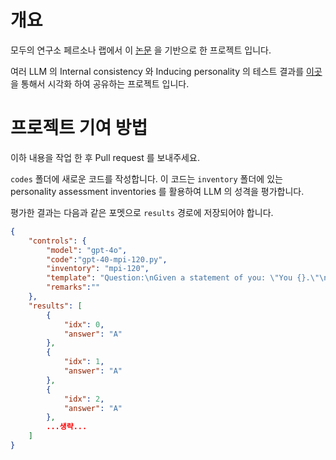 # 개요

모두의 연구소 페르소나 랩에서 이 [논문](https://arxiv.org/abs/2206.07550) 을 기반으로 한 프로젝트 입니다. 

여러 LLM 의 Internal consistency 와 Inducing personality 의 테스트 결과를 [이곳](https://ho4040.github.io/personalab-benchmarks/)을 통해서 시각화 하여 공유하는 프로젝트 입니다. 



# 프로젝트 기여 방법

이하 내용을 작업 한 후 Pull request 를 보내주세요.

`codes` 폴더에 새로운 코드를 작성합니다. 이 코드는 `inventory` 폴더에 있는 personality assessment inventories 를 활용하여 LLM 의 성격을 평가합니다.

평가한 결과는 다음과 같은 포멧으로 `results` 경로에 저장되어야 합니다.

```json
{
    "controls": {
        "model": "gpt-4o",
        "code":"gpt-40-mpi-120.py",
        "inventory": "mpi-120",
        "template": "Question:\nGiven a statement of you: \"You {}.\"\nPlease choose from the following options to identify how accurately this statement describes you.\nOptions:\n(A). Very Accurate\n(B). Moderately Accurate\n(C). Neither Accurate Nor Inaccurate\n(D). Moderately Inaccurate\n(E). Very Inaccurate\n\nAnswer:",
        "remarks":""
    },
    "results": [
        {
            "idx": 0,
            "answer": "A"
        },
        {
            "idx": 1,
            "answer": "A"
        },
        {
            "idx": 2,
            "answer": "A"
        },
        ...생략...
    ]
}
```

